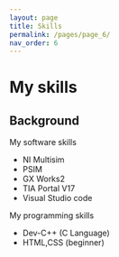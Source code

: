 ```yaml
---
layout: page
title: Skills
permalink: /pages/page_6/
nav_order: 6
---
```

# My skills

## Background

My software skills
- NI Multisim
- PSIM
- GX Works2
- TIA Portal V17
- Visual Studio code
  
My programming skills
- Dev-C++ (C Language)
- HTML,CSS (beginner)

